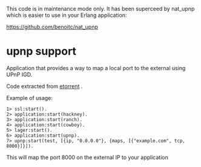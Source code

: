 This code is in maintenance mode only. It has been superceed by nat_upnp which is easier to use in your Erlang application:


https://github.com/benoitc/nat_upnp





# upnp support


Application that provides a way to map a local port to the external
using UPnP IGD.

Code extracted from
[etorrent](http://github.com/jlouis/etorrent_core.git) . 


Example of usage:


    1> ssl:start().
    2> application:start(hackney).
    3> application:start(ranch).  
    4> application:start(cowboy).
    5> lager:start().            
    6> application:start(upnp).  
    7> upnp:start(test, [{ip, "0.0.0.0"}, {maps, [{"example.com", tcp, 8000}]}]).


This will map the port 8000 on the external IP to your application
